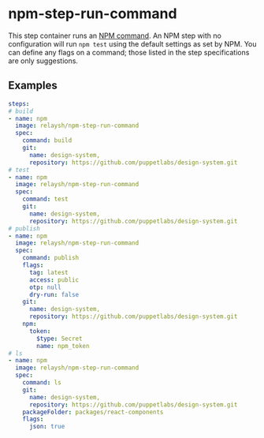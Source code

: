 # npm-step-run-command

This step container runs an [NPM command](https://docs.npmjs.com/cli-documentation/). An NPM step with no configuration will run `npm test` using the default settings as set by NPM. You can define any flags on a command; those listed in the step specifications are only suggestions.

## Examples

```yaml
steps:
# build
- name: npm
  image: relaysh/npm-step-run-command
  spec:
    command: build
    git:
      name: design-system,
      repository: https://github.com/puppetlabs/design-system.git
# test
- name: npm
  image: relaysh/npm-step-run-command
  spec:
    command: test
    git:
      name: design-system,
      repository: https://github.com/puppetlabs/design-system.git
# publish
- name: npm
  image: relaysh/npm-step-run-command
  spec:
    command: publish
    flags:
      tag: latest
      access: public
      otp: null
      dry-run: false
    git:
      name: design-system,
      repository: https://github.com/puppetlabs/design-system.git
    npm:
      token:
        $type: Secret
        name: npm_token
# ls
- name: npm
  image: relaysh/npm-step-run-command
  spec:
    command: ls
    git:
      name: design-system,
      repository: https://github.com/puppetlabs/design-system.git
    packageFolder: packages/react-components
    flags:
      json: true
```
